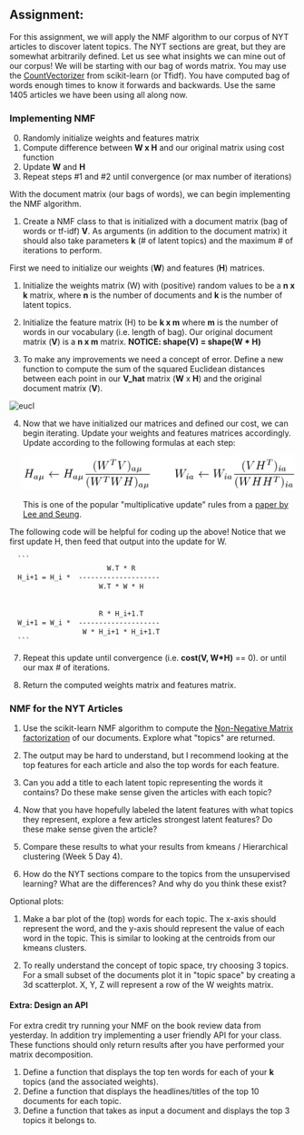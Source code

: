 ## Assignment: 

For this assignment, we will apply the NMF algorithm to our corpus of NYT articles to discover latent topics.  The NYT sections are great, but they are somewhat arbitrarily defined.  Let us see what insights we can mine out of our corpus!  We will be starting with our bag of words matrix.  You may use the [CountVectorizer](http://scikit-learn.org/stable/modules/generated/sklearn.feature_extraction.text.CountVectorizer.html) from scikit-learn (or Tfidf).  You have computed bag of words enough times to know it forwards and backwards.  Use the same 1405 articles we have been using all along now.


### Implementing NMF

0. Randomly initialize weights and features matrix
1. Compute difference between __W x H__ and our original matrix using cost function
2. Update __W__ and __H__
3. Repeat steps #1 and #2 until convergence (or max number of iterations)


With the document matrix (our bags of words), we can begin implementing the NMF algorithm.  

1. Create a NMF class to that is initialized with a document matrix (bag of words or tf-idf) __V__.  As arguments (in addition to the document matrix) it should also take parameters __k__ (# of latent topics) and the maximum # of iterations to perform. 
  
  First we need to initialize our weights (__W__) and features (__H__) matrices.  

1. Initialize the weights matrix (W) with (positive) random values to be a __n x k__ matrix, where __n__ is the number of documents and __k__ is the number of latent topics.

2.  Initialize the feature matrix (H) to be __k x m__ where __m__ is the number of words in our vocabulary (i.e. length of bag).  Our original document matrix (__V__) is a __n x m__ matrix.  __NOTICE: shape(V) = shape(W * H)__

3. To make any improvements we need a concept of error. Define a new function to compute the sum of the squared Euclidean distances between each point in our __V_hat__ matrix (__W__ x __H__) and the original document matrix (__V__).

  ![eucl](http://upload.wikimedia.org/math/8/2/0/8206c782235517a0636ff7aa521ed2d7.png)

4. Now that we have initialized our matrices and defined our cost, we can begin iterating. Update your weights and features matrices accordingly.  Update according to the following formulas at each step:

    ![multiplicative_update.png](images/multiplicative_update.png)
    
    This is one of the popular "multiplicative update" rules from a [paper by Lee and Seung](http://hebb.mit.edu/people/seung/papers/nmfconverge.pdf).  
    

  The following code will be helpful for coding up the above!  Notice that we first update H, then feed that output into the      update for W. 
  
      ```
                            W.T * R
      H_i+1 = H_i *  --------------------
                          W.T * W * H
  
  
                          R * H_i+1.T
      W_i+1 = W_i *  --------------------
                      W * H_i+1 * H_i+1.T
      ```


7. Repeat this update until convergence (i.e. __cost(V, W*H)__ == 0). or until our max # of iterations.

8. Return the computed weights matrix and features matrix.


### NMF for the NYT Articles


1. Use the scikit-learn NMF algorithm to compute the [Non-Negative Matrix factorization](http://scikit-learn.org/stable/auto_examples/applications/topics_extraction_with_nmf.html) of our documents.  Explore what "topics" are returned. 

1. The output may be hard to understand, but I recommend looking at the top features for each article and also the top words for each feature.

1. Can you add a title to each latent topic representing the words it contains?  Do these make sense given the articles with each topic?

1.  Now that you have hopefully labeled the latent features with what topics they represent, explore a few articles strongest latent features?  Do these make sense given the article?

1. Compare these results to what your results from kmeans / Hierarchical clustering (Week 5 Day 4).

1. How do the NYT sections compare to the topics from the unsupervised learning?  What are the differences?  And why do you think these exist?

Optional plots:

1. Make a bar plot of the (top) words for each topic.  The x-axis should represent the word, and the y-axis should represent the value of each word in the topic.  This is similar to looking at the centroids from our kmeans clusters.

1. To really understand the concept of topic space, try choosing 3 topics.  For a small subset of the documents plot it in "topic space" by creating a 3d scatterplot.  X, Y, Z will represent a row of the W weights matrix.



#### Extra:  Design an API

For extra credit try running your NMF on the book review data from yesterday.  In addition try implementing a user friendly API for your class.  These functions should only return results after you have performed your matrix decomposition.

1. Define a function that displays the top ten words for each of your __k__ topics (and the associated weights).
2. Define a function that displays the headlines/titles of the top 10 documents for each topic.
3. Define a function that takes as input a document and displays the top 3 topics it belongs to.
